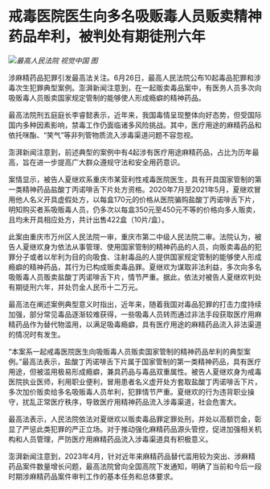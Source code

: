 

# 戒毒医院医生向多名吸贩毒人员贩卖精神药品牟利，被判处有期徒刑六年

![](https://inews.gtimg.com/om_bt/OR0mHUEntonM-siUJDL9nYd2QRi9Rw1pocWfa6oesAUIkAA/1000)_最高人民法院 视觉中国 图_

涉麻精药品犯罪引发最高法关注。6月26日，最高人民法院公布10起毒品犯罪和涉毒次生犯罪典型案例。澎湃新闻注意到，在一起贩卖毒品案中，有医务人员多次向吸贩毒人员贩卖国家规定管制的能够使人形成瘾癖的精神药品。

最高法院刑五庭庭长李睿懿表示，近年来，我国毒情呈现整体向好态势，但受国际国内多种因素影响，禁毒工作仍面临诸多风险挑战。其中，医疗用途的麻精药品和依托咪酯、“笑气”等非列管物质流入涉毒渠道问题不容忽视。

澎湃新闻注意到，前述典型的案例中有4起涉有医疗用途麻精药品，占比为历年最高，旨在进一步提高广大群众遵规守法和安全用药意识。

案情显示，被告人夏继欢系重庆市某营利性戒毒医院医生，具有开具国家管制的第一类精神药品盐酸丁丙诺啡舌下片处方资格。2020年7月至2021年5月，夏继欢冒用他人名义开具虚假处方，以每盒170元的价格从医院骗购盐酸丁丙诺啡舌下片，明知购买者系吸贩毒人员，仍多次以每盒350元至450元不等的价格向多人贩卖，且均未开具相应处方，共计出售422盒（10片/盒）。

此案由重庆市万州区人民法院一审，重庆市第二中级人民法院二审。法院认为，被告人夏继欢身为依法从事管理、使用国家管制的精神药品的人员，向贩卖毒品的犯罪分子或者以牟利为目的向吸食、注射毒品的人提供国家规定管制的能够使人形成瘾癖的精神药品，其行为已构成贩卖毒品罪。夏继欢为谋取非法利益，多次向多名吸贩毒人员贩卖盐酸丁丙诺啡舌下片，情节严重。据此，依法对被告人夏继欢判处有期徒刑六年，并处罚金人民币十二万元。

最高法在阐述案例典型意义时指出，近年来，随着我国对毒品犯罪的打击力度持续加强，部分常见毒品逐渐较难获得，一些吸毒人员转而通过非法手段获取医疗用麻精药品作为替代物滥用，以满足吸毒瘾癖，具有医疗用途的麻精药品流入非法渠道的情况时有发生。

“本案系一起戒毒医院医生向吸贩毒人员贩卖国家管制的精神药品牟利的典型案例。”最高法表示，盐酸丁丙诺啡舌下片属于国家管制的第一类精神药品，具有医疗用途，但被滥用极易形成瘾癖，兼具药品与毒品双重属性。被告人夏继欢身为戒毒医院执业医师，利用职业便利，冒用患者名义虚开处方套取盐酸丁丙诺啡舌下片，多次加价贩卖给多名吸贩毒人员牟利，犯罪情节严重。夏继欢的行为违背职业操守，扰乱正常医疗秩序，导致医疗用精神药品流入涉毒渠道，社会危害大。

最高法表示，人民法院依法对夏继欢以贩卖毒品罪定罪处刑，并处以高额罚金，彰显了严惩此类犯罪的严正立场。对于推动强化麻精药品源头管控，促进加强相关机构和人员管理，严防医疗用麻精药品流入涉毒渠道具有积极意义。

澎湃新闻注意到，2023年4月，针对近年来麻精药品替代滥用较为突出、涉麻精药品案件数量增长问题，最高法院曾向全国高院下发通知，明确了当前和今后一段时期涉麻精药品案件审判工作的基本任务和总体要求。

